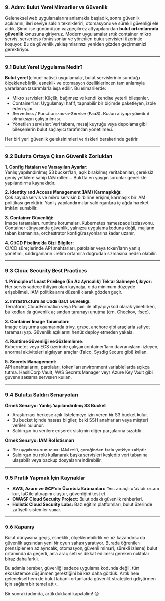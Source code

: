 ### 9. Adım: Bulut Yerel Mimariler ve Güvenlik

Geleneksel web uygulamalarını anlamakla başladık, sonra güvenlik açıklarını, ileri seviye saldırı tekniklerini, otomasyonu ve sürekli güvenliği ele aldık. Şimdi ise günümüzün vazgeçilmez altyapılarından **bulut ortamlarında güvenlik** konusuna giriyoruz. Modern uygulamalar artık container, mikro servis, serverless fonksiyonlar ve yönetilen bulut servisleri üzerinde koşuyor. Bu da güvenlik yaklaşımlarımızı yeniden gözden geçirmemizi gerektiriyor.

---

### 9.1 Bulut Yerel Uygulama Nedir?

**Bulut yerel** (cloud-native) uygulamalar, bulut servislerinin sunduğu ölçeklenebilirlik, esneklik ve otomasyon özelliklerinden tam anlamıyla yararlanan tasarımlarla inşa edilir. Bu mimarilerde:

- Mikro servisler: Küçük, bağımsız ve kendi kendine yeterli bileşenler.
- Container’lar: Uygulamayı hafif, taşınabilir bir biçimde paketleyen, izole eden yapı.
- Serverless / Functions-as-a-Service (FaaS): Kodun altyapı yönetimi olmaksızın çalıştırılması.
- Yönetilen servisler: Veri tabanı, mesaj kuyruğu veya depolama gibi bileşenlerin bulut sağlayıcı tarafından yönetilmesi.

Her biri yeni güvenlik gereksinimleri ve riskleri beraberinde getirir.

---

### 9.2 Bulutta Ortaya Çıkan Güvenlik Zorlukları

**1. Config Hataları ve Varsayılan Ayarlar:**  
Yanlış yapılandırılmış S3 bucket’ları, açık bırakılmış veritabanları, gereksiz geniş yetkilere sahip IAM rolleri… Bulutta en yaygın sorunlar genellikle yapılandırma kaynaklıdır.

**2. Identity and Access Management (IAM) Karmaşıklığı:**  
Çok sayıda servis ve mikro servisin birbirine erişimi, karmaşık bir IAM politikası gerektirir. Yanlış yapılandırmalar saldırganlara iç ağda hareket imkânı sunabilir.

**3. Container Güvenliği:**  
Image taramaları, runtime korumaları, Kubernetes namespace izolasyonu. Container dünyasında güvenlik, yalnızca uygulama koduna değil, imajların taban katmanına, orchestrator konfigürasyonlarına kadar uzanır.

**4. CI/CD Pipeline’da Gizli Bilgiler:**  
CI/CD süreçlerinde API anahtarları, parolalar veya token’ların yanlış yönetimi, saldırganların üretim ortamına doğrudan sızmasına neden olabilir.

---

### 9.3 Cloud Security Best Practices

**1. Principle of Least Privilege (En Az Ayrıcalık) Tekrar Sahneye Çıkıyor:**  
Her servis sadece ihtiyacı olan kaynağa, o da minimum düzeyde erişebilmeli. IAM politikalarını düzenli olarak gözden geçir.

**2. Infrastructure as Code (IaC) Güvenliği:**  
Terraform, CloudFormation veya Pulumi ile altyapıyı kod olarak yönetirken, bu kodları da güvenlik açısından taramayı unutma (örn. Checkov, tfsec).

**3. Container Image Taramaları:**  
Image oluşturma aşamasında trivy, grype, anchore gibi araçlarla zafiyet taraması yap. Güvenlik açıklarını henüz deploy etmeden yakala.

**4. Runtime Güvenliği ve Gözlemleme:**  
Kubernetes veya ECS üzerinde çalışan container’ların davranışlarını izleyen, anormal aktiviteleri algılayan araçlar (Falco, Sysdig Secure gibi) kullan.

**5. Secrets Management:**  
API anahtarlarını, parolaları, token’ları environment variable’larda açıkça tutma. HashiCorp Vault, AWS Secrets Manager veya Azure Key Vault gibi güvenli saklama servisleri kullan.

---

### 9.4 Bulutta Saldırı Senaryoları

**Örnek Senaryo: Yanlış Yapılandırılmış S3 Bucket**  
- Araştırmacı herkese açık listelemeye izin veren bir S3 bucket bulur.  
- Bu bucket içinde hassas bilgiler, belki SSH anahtarları veya müşteri verileri bulunur.  
- Saldırgan bu verilere erişerek sistemin diğer parçalarına sızabilir.

**Örnek Senaryo: IAM Rol İstismarı**  
- Bir uygulama sunucusu IAM rolü, gereğinden fazla yetkiye sahiptir.  
- Saldırgan bu rolü kullanarak başka servisleri keşfedip veri tabanına ulaşabilir veya backup dosyalarını indirebilir.

---

### 9.5 Pratik Yapmak İçin Kaynaklar

- **AWS, Azure ve GCP’nin Ücretsiz Katmanları:** Test amaçlı ufak bir ortam kur, IaC ile altyapını oluştur, güvenliğini test et.
- **OWASP Cloud Security Project:** Bulut odaklı güvenlik rehberleri.
- **Holistic Cloud Security Labs:** Bazı eğitim platformları, bulut üzerinde zafiyetli sistemler sunar.

---

### 9.6 Kapanış

Bulut dünyasına geçiş, esneklik, ölçeklenebilirlik ve hız kazandırsa da güvenlik açısından yeni bir oyun sahası yaratıyor. Burada öğrenilen prensipler (en az ayrıcalık, otomasyon, güvenli mimari, sürekli izleme) bulut ortamında da geçerli, ama araç seti ve dikkat edilmesi gereken noktalar biraz daha farklı.

Bu adımla beraber, güvenliği sadece uygulama kodunda değil, tüm ekosistemde düşünmen gerektiğini bir kez daha gördük. Artık hem geleneksel hem de bulut tabanlı ortamlarda güvenlik stratejileri geliştirmen için sağlam bir temel attık.

Bir sonraki adımda, artik dukkani kapatalim! 😊
